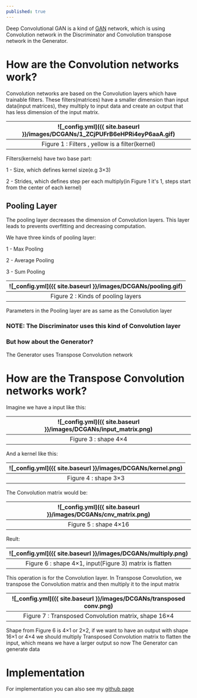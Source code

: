```yaml
---
published: true
---
```

Deep Convolutional GAN is a kind of [GAN](https://manishemirani.github.io/Generative-Adversarial-Networks/) network, which is using Convolution network in the Discriminator and Convolution transpose network in the Generator.


# How are the Convolution networks work?
Convolution networks are based on the Convolution layers which have trainable filters. These filters(matrices) have a smaller dimension than input data(input matrices), they multiply to input data and create an output that has less dimension of the input matrix.

|![_config.yml]({{ site.baseurl }}/images/DCGANs/1_ZCjPUFrB6eHPRi4eyP6aaA.gif)|
|:--:| 
| Figure 1 : Filters , yellow is a filter(kernel)|


Filters(kernels) have two base part:

1 - Size, which defines kernel size(e.g 3×3)

2 - Strides, which defines step per each multiply(in Figure 1 it's 1, steps start from the center of each kernel)

## Pooling Layer

The pooling layer decreases the dimension of Convolution layers. This layer leads to prevents overfitting and decreasing computation.

We have three kinds of pooling layer:

1 - Max Pooling

2 - Average Pooling

3 - Sum Pooling

|![_config.yml]({{ site.baseurl }}/images/DCGANs/pooling.gif)|
|:--:| 
| Figure 2 : Kinds of pooling layers|

Parameters in the Pooling layer are as same as the Convolution layer

### NOTE: The Discriminator uses this kind of Convolution layer


### But how about the Generator?

The Generator uses Transpose Convolution network

# How are the Transpose Convolution networks work?

Imagine we have a input like this:

|![_config.yml]({{ site.baseurl }}/images/DCGANs/input_matrix.png)|
|:--:| 
| Figure 3 : shape 4×4|


And a kernel like this:

|![_config.yml]({{ site.baseurl }}/images/DCGANs/kernel.png)|
|:--:| 
| Figure 4 : shape 3×3|


The Convolution matrix would be:

|![_config.yml]({{ site.baseurl }}/images/DCGANs/cnv_matrix.png)|
|:--:| 
| Figure 5 : shape 4×16|


Reult:

|![_config.yml]({{ site.baseurl }}/images/DCGANs/multiply.png)|
|:--:| 
| Figure 6 : shape 4×1, input(Figure 3) matrix is flatten|

This operation is for the Convolution layer. In Transpose Convolution, we transpose the Convolution matrix and then multiply it to the input matrix

|![_config.yml]({{ site.baseurl }}/images/DCGANs/transposed conv.png)|
|:--:| 
| Figure 7 : Transposed Convolution matrix, shape 16×4|


Shape from Figure 6 is 4×1 or 2×2, if we want to have an output with shape 16×1 or 4×4 we should multiply  Transposed Convolution matrix to flatten the input, which means we have a larger output so now The Generator can generate data

# Implementation
For implementation you can also see my [github page](https://github.com/manishemirani/Simple_GAN)

